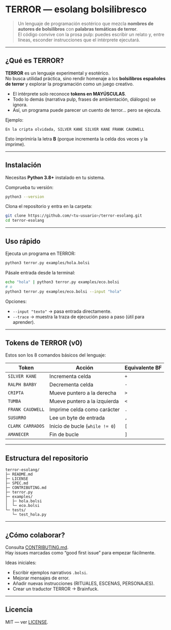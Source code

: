 # TERROR — esolang bolsilibresco

> Un lenguaje de programación esotérico que mezcla **nombres de autores de bolsilibros** con **palabras temáticas de terror**.  
> El código convive con la prosa pulp: puedes escribir un relato y, entre líneas, esconder instrucciones que el intérprete ejecutará.

---

## ¿Qué es TERROR?
**TERROR** es un lenguaje experimental y esotérico.  
No busca utilidad práctica, sino rendir homenaje a los **bolsilibros españoles de terror** y explorar la programación como un juego creativo.

- El intérprete solo reconoce **tokens en MAYÚSCULAS**.  
- Todo lo demás (narrativa pulp, frases de ambientación, diálogos) se ignora.  
- Así, un programa puede parecer un cuento de terror... pero se ejecuta.

Ejemplo:

```text
En la cripta olvidada, SILVER KANE SILVER KANE FRANK CAUDWELL
```

Esto imprimiría la letra **B** (porque incrementa la celda dos veces y la imprime).

---

## Instalación
Necesitas **Python 3.8+** instalado en tu sistema.

Comprueba tu versión:
```bash
python3 --version
```

Clona el repositorio y entra en la carpeta:

```bash
git clone https://github.com/<tu-usuario>/terror-esolang.git
cd terror-esolang
```

---

## Uso rápido
Ejecuta un programa en TERROR:

```bash
python3 terror.py examples/hola.bolsi
```

Pásale entrada desde la terminal:

```bash
echo "hola" | python3 terror.py examples/eco.bolsi
# o
python3 terror.py examples/eco.bolsi --input "hola"
```

Opciones:
- `--input "texto"` → pasa entrada directamente.  
- `--trace` → muestra la traza de ejecución paso a paso (útil para aprender).  

---

## Tokens de TERROR (v0)
Estos son los 8 comandos básicos del lenguaje:

| Token            | Acción                          | Equivalente BF |
|------------------|---------------------------------|----------------|
| `SILVER KANE`    | Incrementa celda                | `+` |
| `RALPH BARBY`    | Decrementa celda                | `-` |
| `CRIPTA`         | Mueve puntero a la derecha      | `>` |
| `TUMBA`          | Mueve puntero a la izquierda    | `<` |
| `FRANK CAUDWELL` | Imprime celda como carácter     | `.` |
| `SUSURRO`        | Lee un byte de entrada          | `,` |
| `CLARK CARRADOS` | Inicio de bucle (`while != 0`)  | `[` |
| `AMANECER`       | Fin de bucle                    | `]` |

---

## Estructura del repositorio
```
terror-esolang/
├─ README.md
├─ LICENSE
├─ SPEC.md
├─ CONTRIBUTING.md
├─ terror.py
├─ examples/
│  ├─ hola.bolsi
│  └─ eco.bolsi
└─ tests/
   └─ test_hola.py
```

---

## ¿Cómo colaborar?
Consulta [CONTRIBUTING.md](./CONTRIBUTING.md).  
Hay issues marcadas como “good first issue” para empezar fácilmente.

Ideas iniciales:
- Escribir ejemplos narrativos `.bolsi`.  
- Mejorar mensajes de error.  
- Añadir nuevas instrucciones (RITUALES, ESCENAS, PERSONAJES).  
- Crear un traductor TERROR → Brainfuck.  

---

## Licencia
MIT — ver [LICENSE](./LICENSE).